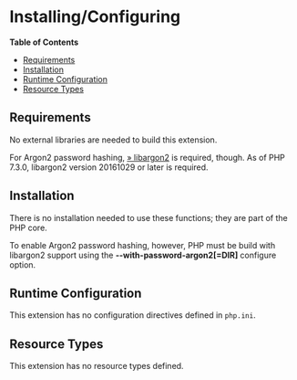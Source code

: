 Installing/Configuring
======================

**Table of Contents**

-   [Requirements](/password/setup.html#Requirements)
-   [Installation](/password/setup.html#Installation)
-   [Runtime
    Configuration](/password/setup.html#Runtime%20Configuration)
-   [Resource Types](/password/setup.html#Resource%20Types)

Requirements
------------

No external libraries are needed to build this extension.

For Argon2 password hashing,
<a href="https://github.com/P-H-C/phc-winner-argon2" class="link external">» libargon2</a>
is required, though. As of PHP 7.3.0, libargon2 version 20161029 or
later is required.

Installation
------------

There is no installation needed to use these functions; they are part of
the PHP core.

To enable Argon2 password hashing, however, PHP must be build with
libargon2 support using the **--with-password-argon2\[=DIR\]** configure
option.

Runtime Configuration
---------------------

This extension has no configuration directives defined in `php.ini`.

Resource Types
--------------

This extension has no resource types defined.
